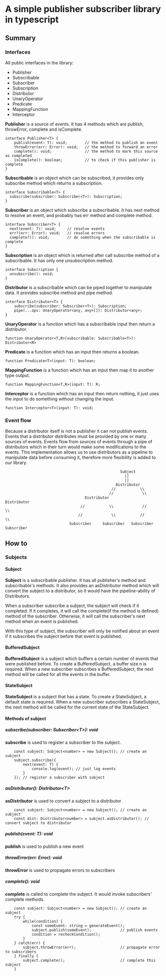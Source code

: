 # A simple publisher subscriber library in typescript

## Summary

### Interfaces

All public interfaces in the library:

* Publisher
* Subscribable
* Subscriber
* Subscription
* Distributor
* UnaryOperator
* Predicate
* MappingFunction
* Interceptor

<strong>Publisher</strong> is a source of events. It has 4 methods which are publish, throwError, complete and
isComplete.

```
interface Publisher<T> {
    publish(event: T): void;        // the method to publish an event
    throwError(err: Error): void;   // the method to forward an error
    complete(): void;               // the method to mark this source as completed
    isComplete(): boolean;          // to check if this publisher is complete
}
```

<strong>Subscribable</strong> is an object which can be subscribed, it provides only subscribe method which returns
a subscription.

```
interface Subscribable<T> {
  subscribe(subscriber: Subscriber<T>): Subscription;
}
```

<strong>Subscriber</strong> is an object which subscribe a subscribable. It has next method to resolve an event, and
probably has err method and complete method.

```
interface Subscriber<T> {
  next(event: T): void;     // resolve events
  err?(err: Error): void;   // resolve errors
  complete?(): void;        // do something when the subscribable is complete
}
```

<strong>Subscription</strong> is an object which is returned after call subscribe method of a subscribable. It has only
one unsubscription method.

```
interface Subscription {
  unsubscribe(): void;
}
```

<strong>Distributor</strong> is a subscribable which can be piped together to manipulate data. It provides subscribe
method and pipe method.

```
interface Distributor<T> {
    subscribe(subscriber: Subscriber<T>): Subscription;
    pipe(...ops: UnaryOperator<any, any>[]): Distributor<any>;
}
```

<strong>UnaryOperator</strong> is a function which has a subscribable input then return a distributor.

```
function UnaryOperator<T,R>(subscribable: Subscribable<T>): Distributor<R>
```

<strong>Predicate</strong> is a function which has an input then returns a boolean.

```
function Predicate<T>(input: T): boolean;
```

<strong>MappingFunction</strong> is a function which has an input then map it to another type output.

```
function MappingFunction<T,R>(input: T): R;
```

<strong>Interceptor</strong> is a function which has an input then return nothing, it just uses the input to do
something without changing the input.

```
function Interceptor<T>(input: T): void;
```

### Event flow

Because a distributor itself is not a publisher it can not publish events. Events that a distributor distributes must be
provided by one or many sources of events. Events flow from sources of events through a pipe of distributors which in
their turn would make some modifications to the events. This implementation allows us to use distributors as a pipeline
to manipulate data before consuming it, therefore more flexibility is added to our library.

```
                                                    Subject
                                                      ||    
                                                      ||  
                                                  Distributor    
                                                //           \\
                                               //             \\
                                    Distributor                 Distributor
                                  //           \\             //           \\
                                 //             \\           //             \\
                             Subscriber     Subscriber   Subscriber      Subscriber
```

## How to

### Subjects

#### Subject

<strong>Subject</strong> is a subscribable publisher. It has all publisher's method and subscribable's methods. It also
provides an asDistributor method which will convert the subject to a distributor, so it would have the pipeline-ability
of Distributors.

When a subscriber subscribe a subject, the subject will check if it completed. If it completes, it will call the
complete(if the method is defined) method of the subscriber. Otherwise, it will call the subscriber's next method when
an event is published.

With this type of subject, the subscriber will only be notified about an event if it subscribes the subject before that
event is published.

#### BufferedSubject

<strong>BufferedSubject</strong> is a subject which buffers a certain number of events that were published before. To
create a BufferedSubject, a buffer size n is required. When a new subscriber subscribes a
BufferedSubject, the next method will be called for all the events in the buffer.

#### StateSubject

<strong>StateSubject</strong> is a subject that has a state. To create a StateSubject, a default state is required. When
a new subscriber subscribes a StateSubject, the next method will be called for the current state of the StateSubject.

#### Methods of subject

##### subscribe(subscriber: Subscriber\<T\>): void

<strong>subscribe</strong> is used to register a subscriber to the subject.

```
    const subject: Subject<number> = new Subject(); // create an subject
    subject.subscribe({
        next(event: T) {
            console.log(event); // just log events
        }
    }); // register a subscriber with subject
```

##### asDistributor(): Distributor\<T\>

<strong>asDistributor</strong> is used to convert a subject to a distributor

```
    const subject: Subject<number> = new Subject(); // create an subject
    const dist: Distributor<number> = subject.asDistributor(); // convert subject to distributor
```

##### publish(event: T): void

<strong>publish</strong> is used to publish a new event

##### throwError(err: Error): void

<strong>throwError</strong> is used to propagate errors to subscribers

##### complete(): void

<strong>complete</strong> is called to complete the subject. It would invoke subscribers' complete methods.

```
    const subject: Subject<number> = new Subject(); // create an subject
    try {
        while(condition) {
            const someEvent: string = generateEvent();
            subject.publish(someEvent);             // publish events
            condition = recheckCondition();
        }
    } catch(err) {
        subject.throwError(err);                    // propagate error to subscribers
    } finally {
        subject.complete();                         // complete this subject
    }
```
